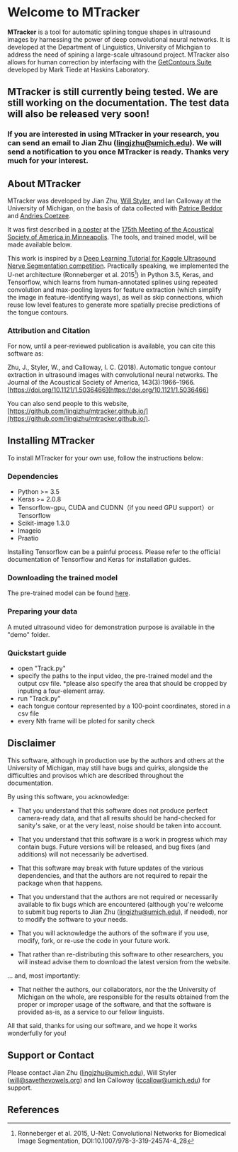 # Welcome to MTracker

**MTracker** is a tool for automatic splining tongue shapes in ultrasound images by harnessing the power of deep convolutional neural networks. It is developed at the Department of Linguistics, University of Michgian to address the need of spining a large-scale ultrasound project. MTracker also allows for human correction by interfacing with the [GetContours Suite](https://github.com/mktiede/GetContours) developed by Mark Tiede at Haskins Laboratory.

## MTracker is still currently being tested. We are still working on the documentation. The test data will also be released very soon!
### If you are interested in using MTracker in your research, you can send an email to Jian Zhu (lingjzhu@umich.edu). We will send a notification to you once MTracker is ready. Thanks very much for your interest.

## About MTracker

MTracker was developed by Jian Zhu, [Will Styler](http://savethevowels.org/will/), and Ian Calloway at the University of Michigan, on the basis of data collected with [Patrice Beddor](https://sites.lsa.umich.edu/beddor/) and [Andries Coetzee](https://sites.lsa.umich.edu/coetzee/).  

It was first described in [a poster](https://github.com/lingjzhu/mtracker.github.io/blob/master/mtracker_asa2018_poster%202.pdf) at the [175th Meeting of the Acoustical Society of America in Minneapolis](https://acousticalsociety.org/program-of-175th-meeting-of-the-acoustical-society-of-america/).  The tools, and trained model, will be made available below.

This work is inspired by a [Deep Learning Tutorial for Kaggle Ultrasound Nerve Segmentation competition](https://github.com/jocicmarko/ultrasound-nerve-segmentation). Practically speaking, we implemented the U-net architecture (Ronneberger et al. 2015[^1]) in Python 3.5, Keras, and Tensorflow, which learns from human-annotated splines using repeated convolution and max-pooling layers for feature extraction (which simplify the image in feature-identifying ways), as well as skip connections, which reuse low level features to generate more spatially precise predictions of the tongue contours. 

### Attribution and Citation

For now, until a peer-reviewed publication is available, you can cite this software as:

Zhu, J., Styler, W., and Calloway, I. C. (2018). Automatic tongue contour extraction in ultrasound images with convolutional neural networks. The Journal of the Acoustical Society of America, 143(3):1966–1966. [https://doi.org/10.1121/1.5036466](https://doi.org/10.1121/1.5036466)

You can also send people to this website, [https://github.com/lingjzhu/mtracker.github.io/](https://github.com/lingjzhu/mtracker.github.io/).

## Installing MTracker

To install MTracker for your own use, follow the instructions below:

### Dependencies

- Python >= 3.5
- Keras >= 2.0.8
- Tensorflow-gpu, CUDA and CUDNN（if you need GPU support）or Tensorflow
- Scikit-image 1.3.0
- Imageio
- Praatio

Installing Tensorflow can be a painful process. Please refer to the official documentation of Tensorflow and Keras for installation guides.

### Downloading the trained model

The pre-trained model can be found [here](https://drive.google.com/file/d/1GgUpTJ9riYAX9DPN0dHT-rIW4V67t1Ou/view?usp=sharing).

### Preparing your data

A muted ultrasound video for demonstration purpose is available in the "demo" folder.


### Quickstart guide
- open "Track.py"
- specify the paths to the input video, the pre-trained model and the output csv file.
   \*please also specify the area that should be cropped by inputing a four-element array.	
- run "Track.py"
- each tongue contour represented by a 100-point coordinates, stored in a csv file
- every Nth frame will be ploted for sanity check

## Disclaimer

This software, although in production use by the authors and others at the University of Michigan, may still have bugs and quirks, alongside the difficulties and provisos which are described throughout the documentation. 

By using this software, you acknowledge:

* That you understand that this software does not produce perfect camera-ready data, and that all results should be hand-checked for sanity's sake, or at the very least, noise should be taken into account.

* That you understand that this software is a work in progress which may contain bugs.  Future versions will be released, and bug fixes (and additions) will not necessarily be advertised.

* That this software may break with future updates of the various dependencies, and that the authors are not required to repair the package when that happens.

* That you understand that the authors are not required or necessarily available to fix bugs which are encountered (although you're welcome to submit bug reports to Jian Zhu (lingjzhu@umich.edu), if needed), nor to modify the software to your needs.

* That you will acknowledge the authors of the software if you use, modify, fork, or re-use the code in your future work.  

* That rather than re-distributing this software to other researchers, you will instead advise them to download the latest version from the website.

... and, most importantly:

* That neither the authors, our collaborators, nor the the University of Michigan on the whole, are responsible for the results obtained from the proper or improper usage of the software, and that the software is provided as-is, as a service to our fellow linguists.

All that said, thanks for using our software, and we hope it works wonderfully for you!

## Support or Contact

Please contact Jian Zhu (lingjzhu@umich.edu), Will Styler (will@savethevowels.org) and Ian Calloway (iccallow@umich.edu) for support.

## References

[^1]: Ronneberger et al. 2015, U-Net: Convolutional Networks for Biomedical Image Segmentation, DOI:10.1007/978-3-319-24574-4_28
